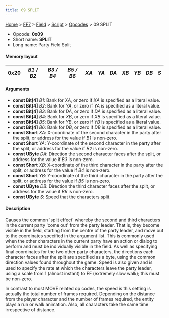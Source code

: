 ```yaml
---
title: 09 SPLIT
---
```


[Home](Main%20Page.md) > [FF7](FF7.md) > [Field](FF7/Field.md) > [Script](FF7/Field/Script.md) > [Opcodes](FF7/Field/Script/Opcodes.md) > 09 SPLIT

-   Opcode: **0x09**
-   Short name: **SPLIT**
-   Long name: Party Field Split

#### Memory layout

| 0x20 | *B1 / B2* | *B3 / B4* | *B5 / B6* | *XA* | *YA* | *DA* | *XB* | *YB* | *DB* | *S* |
|------|-----------|-----------|-----------|------|------|------|------|------|------|-----|

#### Arguments

-   **const Bit\[4\]** *B1*: Bank for *XA*, or zero if *XA* is specified
    as a literal value.
-   **const Bit\[4\]** *B2*: Bank for *YA*, or zero if *YA* is specified
    as a literal value.
-   **const Bit\[4\]** *B3*: Bank for *DA*, or zero if *DA* is specified
    as a literal value.
-   **const Bit\[4\]** *B4*: Bank for *XB*, or zero if *XB* is specified
    as a literal value.
-   **const Bit\[4\]** *B5*: Bank for *YB*, or zero if *YB* is specified
    as a literal value.
-   **const Bit\[4\]** *B6*: Bank for *DB*, or zero if *DB* is specified
    as a literal value.
-   **const Short** *XA*: X-coordinate of the second character in the
    party after the split, or address for the value if *B1* is non-zero.
-   **const Short** *YA*: Y-coordinate of the second character in the
    party after the split, or address for the value if *B2* is non-zero.
-   **const UByte** *DA*: Direction the second character faces after the
    split, or address for the value if *B3* is non-zero.
-   **const Short** *XB*: X-coordinate of the third character in the
    party after the split, or address for the value if *B4* is non-zero.
-   **const Short** *YB*: Y-coordinate of the third character in the
    party after the split, or address for the value if *B5* is non-zero.
-   **const UByte** *DB*: Direction the third character faces after the
    split, or address for the value if *B6* is non-zero.
-   **const UByte** *S*: Speed that the characters split.

#### Description

Causes the common 'split effect' whereby the second and third characters
in the current party 'come out' from the party leader. That is, they
become visible in the field, starting from the centre of the party
leader, and move out to the coordinates specified in the argument list.
This is commonly used when the other characters in the current party
have an action or dialog to perform and must be individually visible in
the field. As well as specifying final coordinates for the two other
party characters, the directions each character faces after the split
are specified as a byte, using the common direction values found
throughout the game. Speed is also given and is used to specify the rate
at which the characters leave the party leader, using a scale from 1
(almost instant) to FF (extremely slow walk); this must be non-zero.

In contrast to most MOVE related op codes, the speed is this setting is
actually the total number of frames required. Depending on the distance
from the player character and the number of frames required, the entity
plays a run or walk animation. Also, all characters take the same time
irrespective of distance.
